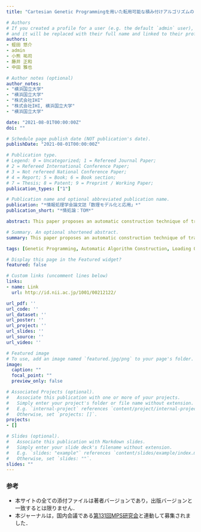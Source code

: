 ```yaml
---
title: "Cartesian Genetic Programmingを用いた転用可能な積み付けアルゴリズムの自動生成"

# Authors
# If you created a profile for a user (e.g. the default `admin` user), write the username (folder name) here 
# and it will be replaced with their full name and linked to their profile.
authors:
- 蛭田 悠介
- admin
- 小熊 祐司
- 藤井 正和
- 中田 雅也

# Author notes (optional)
author_notes:
- "横浜国立大学"
- "横浜国立大学"
- "株式会社IHI"
- "株式会社IHI, 横浜国立大学"
- "横浜国立大学"

date: "2021-08-01T00:00:00Z"
doi: ""

# Schedule page publish date (NOT publication's date).
publishDate: "2021-08-01T00:00:00Z"

# Publication type.
# Legend: 0 = Uncategorized; 1 = Refereed Journal Paper;
# 2 = Refereed International Conference Paper;
# 3 = Not refereed National Conference Paper;
# 4 = Report; 5 = Book; 6 = Book section;
# 7 = Thesis; 8 = Patent; 9 = Preprint / Working Paper; 
publication_types: ["1"]

# Publication name and optional abbreviated publication name.
publication: "*情報処理学会論文誌「数理モデル化と応用」*"
publication_short: "*情処論：TOM*"

abstract: This paper proposes an automatic construction technique of transferable loading algorithms based on Cartesian Genetic Programming. The proposed method aims to construct the loading algorithm with a few hundred fitness evaluations by optimizing the execution order of rules to decide a type of multiple cardboard boxes and their loadable positions simultaneously. Experimental results show that auto-constructed loading algorithms can derive competitive performances to defined baselines under two hundred fitness evaluations on similar problems without any additional fitness evaluation.

# Summary. An optional shortened abstract.
summary: This paper proposes an automatic construction technique of transferable loading algorithms based on Cartesian Genetic Programming. The proposed method aims to construct the loading algorithm with a few hundred fitness evaluations by optimizing the execution order of rules to decide a type of multiple cardboard boxes and their loadable positions simultaneously.

tags: [Genetic Programming, Automatic Algorithm Construction, Loading Optimization Problem]

# Display this page in the Featured widget?
featured: false

# Custom links (uncomment lines below)
links:
- name: Link
  url: http://id.nii.ac.jp/1001/00212122/

url_pdf: ''
url_code: ''
url_dataset: ''
url_poster: ''
url_project: ''
url_slides: ''
url_source: ''
url_video: ''

# Featured image
# To use, add an image named `featured.jpg/png` to your page's folder. 
image:
  caption: ""
  focal_point: ""
  preview_only: false

# Associated Projects (optional).
#   Associate this publication with one or more of your projects.
#   Simply enter your project's folder or file name without extension.
#   E.g. `internal-project` references `content/project/internal-project/index.md`.
#   Otherwise, set `projects: []`.
projects:
- []

# Slides (optional).
#   Associate this publication with Markdown slides.
#   Simply enter your slide deck's filename without extension.
#   E.g. `slides: "example"` references `content/slides/example/index.md`.
#   Otherwise, set `slides: ""`.
slides: ""
---
```


### 参考

- 本サイトの全ての添付ファイルは著者バージョンであり，出版バージョンと一致するとは限りません．
- 本ジャーナルは，国内会議である[第131回MPS研究会](../nc-2020mps-hrt/)と連動して募集されました．